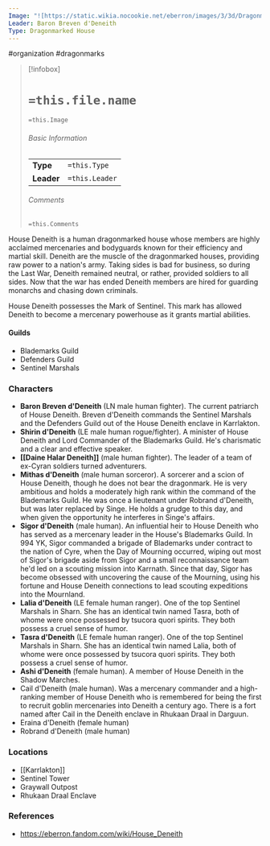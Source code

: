 ```yaml
---
Image: "![https://static.wikia.nocookie.net/eberron/images/3/3d/Dragonmarked_House_COA_Deneith.jpg/revision/latest?cb=20220509100747|250](https://static.wikia.nocookie.net/eberron/images/3/3d/Dragonmarked_House_COA_Deneith.jpg/revision/latest?cb=20220509100747)"
Leader: Baron Breven d'Deneith
Type: Dragonmarked House
---
```

 #organization #dragonmarks 

> [!infobox]
> # `=this.file.name`
> `=this.Image`
> ###### Basic Information
> |  |  |
> | ---- | ---- |
> | **Type** | `=this.Type` |
> | **Leader** | `=this.Leader` |
> ###### Comments
> `=this.Comments`

House Deneith is a human dragonmarked house whose members are highly acclaimed mercenaries and bodyguards known for their efficiency and martial skill. Deneith are the muscle of the dragonmarked houses, providing raw power to a nation's army. Taking sides is bad for business, so during the Last War, Deneith remained neutral, or rather, provided soldiers to all sides. Now that the war has ended Deneith members are hired for guarding monarchs and chasing down criminals.

House Deneith possesses the Mark of Sentinel. This mark has allowed Deneith to become a mercenary powerhouse as it grants martial abilities.

#### Guilds

* Blademarks Guild
* Defenders Guild
* Sentinel Marshals

### Characters

* **Baron Breven d'Deneith** (LN male human fighter). The current patriarch of House Deneith. Breven d'Deneith commands the Sentinel Marshals and the Defenders Guild out of the House Deneith enclave in Karrlakton.
* **Shirin d'Deneith** (LE male human rogue/fighter). A minister of House Deneith and Lord Commander of the Blademarks Guild. He's charismatic and a clear and effective speaker.
* **[[Daine Halar Deneith]]** (male human fighter). The leader of a team of ex-Cyran soldiers turned adventurers.
* **Mithas d'Deneith** (male human sorceror). A sorcerer and a scion of House Deneith, though he does not bear the dragonmark. He is very ambitious and holds a moderately high rank within the command of the Blademarks Guild. He was once a lieutenant under Robrand d'Deneith, but was later replaced by Singe. He holds a grudge to this day, and when given the opportunity he interferes in Singe's affairs.
* **Sigor d'Deneith** (male human). An influential heir to House Deneith who has served as a mercenary leader in the House's Blademarks Guild. In 994 YK, Sigor commanded a brigade of Blademarks under contract to the nation of Cyre, when the Day of Mourning occurred, wiping out most of Sigor's brigade aside from Sigor and a small reconnaissance team he'd led on a scouting mission into Karrnath. Since that day, Sigor has become obsessed with uncovering the cause of the Mourning, using his fortune and House Deneith connections to lead scouting expeditions into the Mournland.
* **Lalia d'Deneith** (LE female human ranger). One of the top Sentinel Marshals in Sharn. She has an identical twin named Tasra, both of whome were once possessed by tsucora quori spirits. They both possess a cruel sense of humor.
* **Tasra d'Deneith** (LE female human ranger). One of the top Sentinel Marshals in Sharn. She has an identical twin named Lalia, both of whome were once possessed by tsucora quori spirits. They both possess a cruel sense of humor.
* **Ashi d'Deneith** (female human). A member of House Deneith in the Shadow Marches.
* Cail d'Deneith (male human). Was a mercenary commander and a high-ranking member of House Deneith who is remembered for being the first to recruit goblin mercenaries into Deneith a century ago. There is a fort named after Cail in the Deneith enclave in Rhukaan Draal in Darguun.
* Eraina d'Deneith (female human)
* Robrand d'Deneith (male human)

### Locations

* [[Karrlakton]]
* Sentinel Tower
* Graywall Outpost
* Rhukaan Draal Enclave

### References

* https://eberron.fandom.com/wiki/House_Deneith
